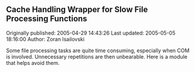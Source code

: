 ## Cache Handling Wrapper for Slow File Processing Functions 
Originally published: 2005-04-29 14:43:26 
Last updated: 2005-05-05 18:16:00 
Author: Zoran Isailovski 
 
Some file processing tasks are quite time consuming, especially when COM is involved. Unnecessary repetitions are then unbearable. Here is a module that helps avoid them.